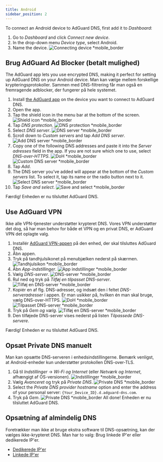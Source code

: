 ```yaml
---
title: Android
sidebar_position: 2
---
```


To connect an Android device to AdGuard DNS, first add it to _Dashboard_:

1. Go to _Dashboard_ and click _Connect new device_.
2. In the drop-down menu _Device type_, select Android.
3. Name the device.
   ![Connecting device \*mobile\_border](https://cdn.adtidy.org/content/kb/dns/private/new_dns/connect/android_ab/choose_android.png)

## Brug AdGuard Ad Blocker (betalt mulighed)

The AdGuard app lets you use encrypted DNS, making it perfect for setting up AdGuard DNS on your Android device. Man kan vælge mellem forskellige krypteringsprotokoller. Sammen med DNS-filtrering får man også en fremragende adblocker, der fungerer på hele systemet.

1. Install [the AdGuard app](https://adguard.com/adguard-android/overview.html) on the device you want to connect to AdGuard DNS.
2. Open the app.
3. Tap the shield icon in the menu bar at the bottom of the screen.
   ![Shield icon \*mobile\_border](https://cdn.adtidy.org/content/kb/dns/private/new_dns/connect/android_ab/android_step3.png)
4. Tap _DNS protection_.
   ![DNS protection \*mobile\_border](https://cdn.adtidy.org/content/kb/dns/private/new_dns/connect/android_ab/android_step4.png)
5. Select _DNS server_.
   ![DNS server \*mobile\_border](https://cdn.adtidy.org/content/kb/dns/private/new_dns/connect/android_ab/android_step5.png)
6. Scroll down to _Custom servers_ and tap _Add DNS server_.
   ![Add DNS server \*mobile\_border](https://cdn.adtidy.org/content/kb/dns/private/new_dns/connect/android_ab/android_step6.png)
7. Copy one of the following DNS addresses and paste it into the _Server adresses_ field in the app. If you are not sure which one to use, select _DNS-over-HTTPS_.
   ![DoH \*mobile\_border](https://cdn.adtidy.org/content/kb/dns/private/new_dns/connect/android_ab/android_step7_1.png)
   ![Custom DNS server \*mobile\_border](https://cdn.adtidy.org/content/kb/dns/private/new_dns/connect/android_ab/android_step7_2.png)
8. Tap _Add_.
9. The DNS server you’ve added will appear at the bottom of the _Custom servers_ list. To select it, tap its name or the radio button next to it.
   ![Select DNS server \*mobile\_border](https://cdn.adtidy.org/content/kb/dns/private/new_dns/connect/android_ab/android_step_9.png)
10. Tap _Save and select_.
    ![Save and select \*mobile\_border](https://cdn.adtidy.org/content/kb/dns/private/new_dns/connect/android_ab/android_step10.png)

Færdig! Enheden er nu tilsluttet AdGuard DNS.

## Use AdGuard VPN

Ikke alle VPN-tjenester understøtter krypteret DNS. Vores VPN understøtter det dog, så har man behov for både et VPN og en privat DNS, er AdGuard VPN det oplagte valg.

1. Installér [AdGuard VPN-appen](https://adguard-vpn.com/android/overview.html) på den enhed, der skal tilsluttes AdGuard DNS.
2. Åbn appen.
3. Tryk på tandhjulsikonet på menubjælken nederst på skærmen.
   ![Tandhjulsikon \*mobile\_border](https://cdn.adtidy.org/content/kb/dns/private/new_dns/connect/android_vpn/android_step3.png)
4. Åbn _App-indstillinger_.
   ![App indstillinger \*mobile\_border](https://cdn.adtidy.org/content/kb/dns/private/new_dns/connect/android_vpn/android_step4.png)
5. Vælg _DNS-server_.
   ![DNS-server \*mobile\_border](https://cdn.adtidy.org/content/kb/dns/private/new_dns/connect/android_vpn/android_step5.png)
6. Rul ned og tryk på _Tilføj en tilpasset DNS-server_.
   ![Tilføj en DNS-server \*mobile\_border](https://cdn.adtidy.org/content/kb/dns/private/new_dns/connect/android_vpn/android_step6.png)
7. Kopiér en af flg. DNS-adresser, og indsæt den i feltet _DNS-serveradresser_ i appen. Er man usikker på, hvilken én man skal bruge, vælg DNS-over-HTTPS.
   ![DoH \*mobile\_border](https://cdn.adtidy.org/content/kb/dns/private/new_dns/connect/android_vpn/android_step7_1.png)
   ![Tilpasset DNS-server \*mobile\_border](https://cdn.adtidy.org/content/kb/dns/private/new_dns/connect/android_vpn/android_step7_2.png)
8. Tryk på _Gem og vælg_.
   ![Tilføj en DNS-server \*mobile\_border](https://cdn.adtidy.org/content/kb/dns/private/new_dns/connect/android_vpn/android_step8.png)
9. Den tilføjede DNS-server vises nederst på listen _Tilpassede DNS-servere_.

Færdig! Enheden er nu tilsluttet AdGuard DNS.

## Opsæt Private DNS manuelt

Man kan opsætte DNS-serveren i enhedsindstillingerne. Bemærk venligst, at Android-enheder kun understøtter protokollen DNS-over-TLS.

1. Gå til _Indstillinger_ → _Wi-Fi og Internet_ (eller _Netværk og Internet_, afhængigt af OS-versionen).
   ![Indstillinger \*mobile\_border](https://cdn.adtidy.org/content/kb/dns/private/new_dns/connect/android_manual/manual_step1.png)
2. Vælg _Avanceret_ og tryk på _Private DNS_.
   ![Private DNS \*mobile\_border](https://cdn.adtidy.org/content/kb/dns/private/new_dns/connect/android_manual/manual_step2.png)
3. Select the _Private DNS provider hostname_ option and enter the address of your personal server: `{Your_Device_ID}.d.adguard-dns.com`.
4. Tryk på _Gem_.
   ![Private DNS \*mobile\_border](https://cdn.adtidy.org/content/kb/dns/private/new_dns/connect/android_manual/manual_step4.png)
   All done! Enheden er nu tilsluttet AdGuard DNS.

## Opsætning af almindelig DNS

Foretrækker man ikke at bruge ekstra software til DNS-opsætning, kan der vælges ikke-krypteret DNS. Man har to valg: Brug linkede IP'er eller dedikerede IP'er.

- [Dedikerede IP'er](/private-dns/connect-devices/other-options/dedicated-ip.md)
- [Linkede IP'er](/private-dns/connect-devices/other-options/linked-ip.md)
